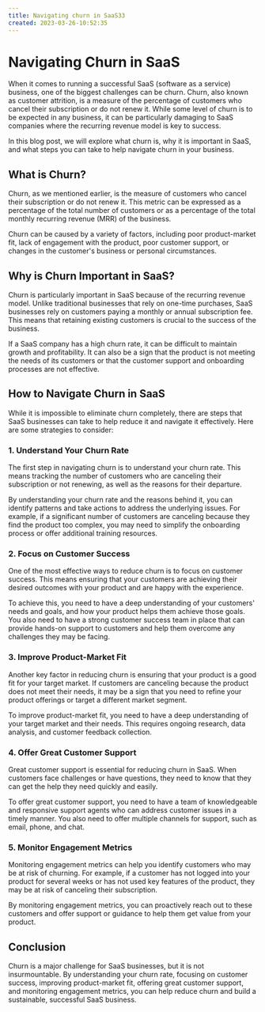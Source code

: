 ```yaml
---
title: Navigating churn in SaaS33
created: 2023-03-26-10:52:35
---
```


# Navigating Churn in SaaS

When it comes to running a successful SaaS (software as a service) business, one of the biggest challenges can be churn. Churn, also known as customer attrition, is a measure of the percentage of customers who cancel their subscription or do not renew it. While some level of churn is to be expected in any business, it can be particularly damaging to SaaS companies where the recurring revenue model is key to success.

In this blog post, we will explore what churn is, why it is important in SaaS, and what steps you can take to help navigate churn in your business.

## What is Churn?

Churn, as we mentioned earlier, is the measure of customers who cancel their subscription or do not renew it. This metric can be expressed as a percentage of the total number of customers or as a percentage of the total monthly recurring revenue (MRR) of the business.

Churn can be caused by a variety of factors, including poor product-market fit, lack of engagement with the product, poor customer support, or changes in the customer's business or personal circumstances.

## Why is Churn Important in SaaS?

Churn is particularly important in SaaS because of the recurring revenue model. Unlike traditional businesses that rely on one-time purchases, SaaS businesses rely on customers paying a monthly or annual subscription fee. This means that retaining existing customers is crucial to the success of the business.

If a SaaS company has a high churn rate, it can be difficult to maintain growth and profitability. It can also be a sign that the product is not meeting the needs of its customers or that the customer support and onboarding processes are not effective.

## How to Navigate Churn in SaaS

While it is impossible to eliminate churn completely, there are steps that SaaS businesses can take to help reduce it and navigate it effectively. Here are some strategies to consider:

### 1. Understand Your Churn Rate

The first step in navigating churn is to understand your churn rate. This means tracking the number of customers who are canceling their subscription or not renewing, as well as the reasons for their departure.

By understanding your churn rate and the reasons behind it, you can identify patterns and take actions to address the underlying issues. For example, if a significant number of customers are canceling because they find the product too complex, you may need to simplify the onboarding process or offer additional training resources.

### 2. Focus on Customer Success

One of the most effective ways to reduce churn is to focus on customer success. This means ensuring that your customers are achieving their desired outcomes with your product and are happy with the experience.

To achieve this, you need to have a deep understanding of your customers' needs and goals, and how your product helps them achieve those goals. You also need to have a strong customer success team in place that can provide hands-on support to customers and help them overcome any challenges they may be facing.

### 3. Improve Product-Market Fit

Another key factor in reducing churn is ensuring that your product is a good fit for your target market. If customers are canceling because the product does not meet their needs, it may be a sign that you need to refine your product offerings or target a different market segment.

To improve product-market fit, you need to have a deep understanding of your target market and their needs. This requires ongoing research, data analysis, and customer feedback collection.

### 4. Offer Great Customer Support

Great customer support is essential for reducing churn in SaaS. When customers face challenges or have questions, they need to know that they can get the help they need quickly and easily.

To offer great customer support, you need to have a team of knowledgeable and responsive support agents who can address customer issues in a timely manner. You also need to offer multiple channels for support, such as email, phone, and chat.

### 5. Monitor Engagement Metrics

Monitoring engagement metrics can help you identify customers who may be at risk of churning. For example, if a customer has not logged into your product for several weeks or has not used key features of the product, they may be at risk of canceling their subscription.

By monitoring engagement metrics, you can proactively reach out to these customers and offer support or guidance to help them get value from your product.

## Conclusion

Churn is a major challenge for SaaS businesses, but it is not insurmountable. By understanding your churn rate, focusing on customer success, improving product-market fit, offering great customer support, and monitoring engagement metrics, you can help reduce churn and build a sustainable, successful SaaS business.
